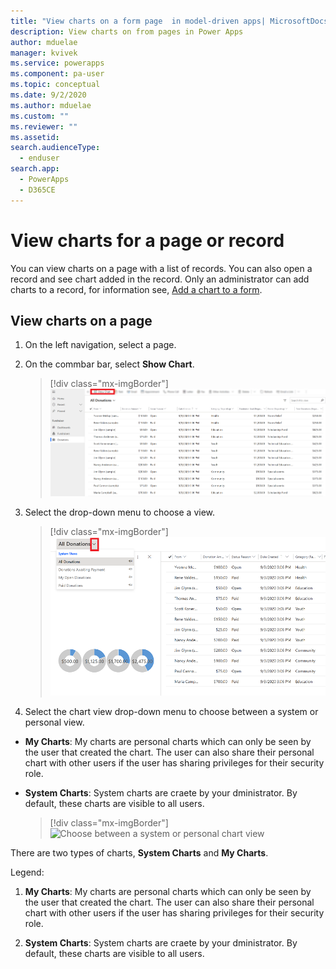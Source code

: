 ```yaml
---
title: "View charts on a form page  in model-driven apps| MicrosoftDocs"
description: View charts on from pages in Power Apps
author: mduelae
manager: kvivek
ms.service: powerapps
ms.component: pa-user
ms.topic: conceptual
ms.date: 9/2/2020
ms.author: mduelae
ms.custom: ""
ms.reviewer: ""
ms.assetid: 
search.audienceType: 
  - enduser
search.app: 
  - PowerApps
  - D365CE
---
```

# View charts for a page or record 

You can view charts on a page with a list of records. You can also open a record and see chart added in the record. Only an administrator can add charts to a record, for information see, [Add a chart to a form](https://docs.microsoft.com/powerapps/maker/model-driven-apps/add-chart-to-form).

## View charts on a page

1. On the left navigation, select a page.
2. On the commbar bar, select **Show Chart**.

   > [!div class="mx-imgBorder"]
   > ![Charts on a page](media/show_chart.png "Show charts on a page") 

3. Select the drop-down menu to choose a view. 

   > [!div class="mx-imgBorder"]
   > ![Choose a view](media/choose_view.png "Choose a view") 

4. Select the chart view drop-down menu to choose between a system or personal view. 

- **My Charts**: My charts are personal charts which can only be seen by the user that created the chart. The user can also share their personal chart with other users if the user has sharing privileges for their security role.
- **System Charts**: System charts are craete by your dministrator. By default, these charts are visible to all users. 


   > [!div class="mx-imgBorder"]
   > ![Choose between a system or personal chart view](media/system_and_my_charts.png.png "Choose between a system or personal chart view") 





There are two types of charts, **System Charts** and **My Charts**.

Legend: 
1. **My Charts**: My charts are personal charts which can only be seen by the user that created the chart. The user can also share their personal chart with other users if the user has sharing privileges for their security role.

2. **System Charts**: System charts are craete by your dministrator. By default, these charts are visible to all users. 


